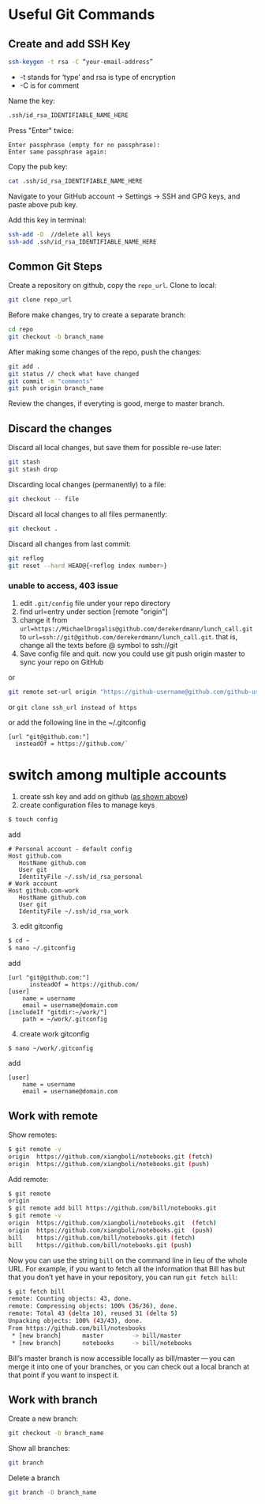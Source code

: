 # Useful Git Commands

## Create and add SSH Key

```bash
ssh-keygen -t rsa -C “your-email-address”
```
* -t stands for ‘type’ and rsa is type of encryption
* -C is for comment

Name the key:
```bash
.ssh/id_rsa_IDENTIFIABLE_NAME_HERE
```
Press "Enter" twice:
```
Enter passphrase (empty for no passphrase):
Enter same passphrase again:
```
Copy the pub key:
```bash
cat .ssh/id_rsa_IDENTIFIABLE_NAME_HERE
```

Navigate to your GitHub account → Settings → SSH and GPG keys, and paste above pub key.

Add this key in terminal:
```bash
ssh-add -D  //delete all keys
ssh-add .ssh/id_rsa_IDENTIFIABLE_NAME_HERE
```
## Common Git Steps
Create a repository on github, copy the `repo_url`. Clone to local:
```bash
git clone repo_url
```
Before make changes, try to create a separate branch:
```bash
cd repo
git checkout -b branch_name
```
After making some changes of the repo, push the changes:
```bash
git add .
git status // check what have changed
git commit -m "comments"
git push origin branch_name
```
Review the changes, if everyting is good, merge to master branch.

## Discard the changes 
Discard all local changes, but save them for possible re-use later:
```bash
git stash
git stash drop
```
Discarding local changes (permanently) to a file:
```bash
git checkout -- file
```
Discard all local changes to all files permanently:
```bash
git checkout .
```
Discard all changes from last commit:
```bash
git reflog
git reset --hard HEAD@{<reflog index number>}
```

### unable to access, 403 issue
1. edit `.git/config` file under your repo directory
2. find url=entry under section [remote "origin"]
3. change it from `url=https://MichaelDrogalis@github.com/derekerdmann/lunch_call.git` to `url=ssh://git@github.com/derekerdmann/lunch_call.git`. that is, change all the texts before @ symbol to ssh://git
4. Save config file and quit. now you could use git push origin master to sync your repo on GitHub

or 
```bash
git remote set-url origin "https://github-username@github.com/github-username/github-repository-name.git"
```

or
`git clone ssh_url instead of https`

or
add the following line in the ~/.gitconfig
```
[url "git@github.com:"]
  insteadOf = https://github.com/`
```

# switch among multiple accounts
1. create ssh key and add on github ([as shown above](#create-and-add-SSH-key))
2. create configuration files to manage keys
```bash
$ touch config
```
add 
```
# Personal account - default config
Host github.com
   HostName github.com
   User git
   IdentityFile ~/.ssh/id_rsa_personal
# Work account
Host github.com-work
   HostName github.com
   User git
   IdentityFile ~/.ssh/id_rsa_work
```
3. edit gitconfig
```bash
$ cd ~
$ nano ~/.gitconfig
```
add
```
[url "git@github.com:"]
      insteadOf = https://github.com/
[user]
	name = username
	email = username@domain.com
[includeIf "gitdir:~/work/"]
    path = ~/work/.gitconfig
```
4. create work gitconfig
```
$ nano ~/work/.gitconfig
```
add
```
[user]
	name = username
	email = username@domain.com
```




## Work with remote
Show remotes:
```bash
$ git remote -v
origin	https://github.com/xiangboli/notebooks.git (fetch)
origin	https://github.com/xiangboli/notebooks.git (push)
```
Add remote:
```bash
$ git remote
origin
$ git remote add bill https://github.com/bill/notebooks.git
$ git remote -v
origin	https://github.com/xiangboli/notebooks.git  (fetch)
origin	https://github.com/xiangboli/notebooks.git  (push)
bill	https://github.com/bill/notebooks.git (fetch)
bill	https://github.com/bill/notebooks.git (push)
```
Now you can use the string `bill` on the command line in lieu of the whole URL. For example, if you want to fetch all the information that Bill has but that you don’t yet have in your repository, you can run `git fetch bill`:
```bash
$ git fetch bill
remote: Counting objects: 43, done.
remote: Compressing objects: 100% (36/36), done.
remote: Total 43 (delta 10), reused 31 (delta 5)
Unpacking objects: 100% (43/43), done.
From https://github.com/bill/notesbooks
 * [new branch]      master        -> bill/master
 * [new branch]      notebooks     -> bill/notebooks
```
Bill’s master branch is now accessible locally as bill/master — you can merge it into one of your branches, or you can check out a local branch at that point if you want to inspect it. 

## Work with branch
Create a new branch:
```bash
git checkout -b branch_name
```
Show all branches:
```bash
git branch
```
Delete a branch
```bash
git branch -D branch_name
```